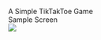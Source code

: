 A Simple TikTakToe Game  
Sample Screen  
![](https://github.com/samkhannaind/TikTakToe/blob/master/help_ttt.png)
